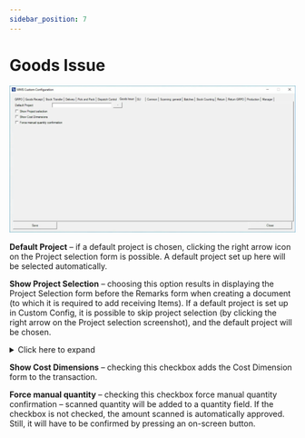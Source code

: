 ```yaml
---
sidebar_position: 7
---
```


# Goods Issue

![Goods Issue](./media/cc-goods-issue.webp)

**Default Project** – if a default project is chosen, clicking the right arrow icon on the Project selection form is possible. A default project set up here will be selected automatically.

**Show Project Selection** – choosing this option results in displaying the Project Selection form before the Remarks form when creating a document (to which it is required to add receiving Items). If a default project is set up in Custom Config, it is possible to skip project selection (by clicking the right arrow on the Project selection screenshot), and the default project will be chosen.
    <details>
    <summary>Click here to expand</summary>
    <div>
    ![Project Selection](./media/goods-issue/goods-issue-project-selection.png)
    </div>
    </details>

**Show Cost Dimensions** – checking this checkbox adds the Cost Dimension form to the transaction.

**Force manual quantity** – checking this checkbox force manual quantity confirmation – scanned quantity will be added to a quantity field. If the checkbox is not checked, the amount scanned is automatically approved. Still, it will have to be confirmed by pressing an on-screen button.
